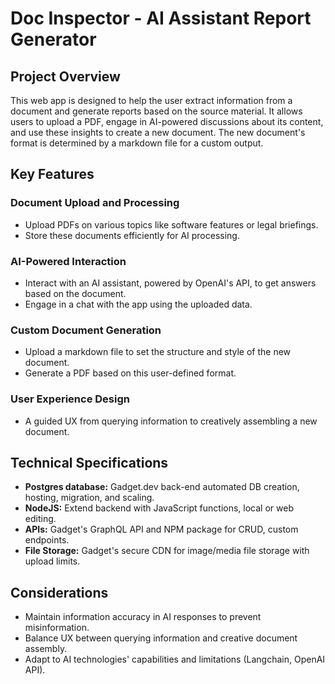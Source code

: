 # Doc Inspector - AI Assistant Report Generator

## Project Overview

This web app is designed to help the user extract information from a document and generate reports based on the source material. It allows users to upload a PDF, engage in AI-powered discussions about its content, and use these insights to create a new document. The new document's format is determined by a markdown file for a custom output.

## Key Features

### Document Upload and Processing
- Upload PDFs on various topics like software features or legal briefings.
- Store these documents efficiently for AI processing.

### AI-Powered Interaction
- Interact with an AI assistant, powered by OpenAI's API, to get answers based on the document.
- Engage in a chat with the app using the uploaded data.

### Custom Document Generation
- Upload a markdown file to set the structure and style of the new document.
- Generate a PDF based on this user-defined format.

### User Experience Design
- A guided UX from querying information to creatively assembling a new document.

## Technical Specifications

- **Postgres database:** Gadget.dev back-end automated DB creation, hosting, migration, and scaling.
- **NodeJS:** Extend backend with JavaScript functions, local or web editing.
- **APIs:** Gadget's GraphQL API and NPM package for CRUD, custom endpoints.
- **File Storage:** Gadget's secure CDN for image/media file storage with upload limits.

## Considerations

- Maintain information accuracy in AI responses to prevent misinformation.
- Balance UX between querying information and creative document assembly.
- Adapt to AI technologies' capabilities and limitations (Langchain, OpenAI API).
